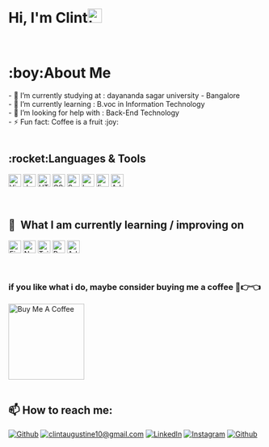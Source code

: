 ### <h1>Hi, I'm Clint<img src="https://user-images.githubusercontent.com/1303154/88677602-1635ba80-d120-11ea-84d8-d263ba5fc3c0.gif" width="28px" alt="hi"></h1><br>

<h1>:boy:About Me</h1>
- 🔭 I’m currently studying at : dayananda sagar university - Bangalore<br>
- 🌱 I’m currently learning : B.voc in Information Technology<br>
- 🤔 I’m looking for help with : Back-End Technology<br>
- ⚡ Fun fact: Coffee is a fruit :joy:<br>
<br>

<h2>:rocket:Languages & Tools</h2>
  <p>
 <img src="https://img.shields.io/badge/VS%20Code-282C34?logo=visual-studio-code&logoColor=007ACC" alt="Visual Studio Code logo" title="Visual Studio Code" height="25" /> 
<img src="https://img.shields.io/badge/JavaScript-282C34?logo=javascript&logoColor=F7DF1E" alt="JavaScript logo" title="JavaScript" height="25" />
<img src="https://img.shields.io/badge/HTML5-282C34?logo=html5&logoColor=E34F26" alt="HTML5 logo" title="HTML5" height="25" />
<img src="https://img.shields.io/badge/CSS3-282C34?logo=css3&logoColor=1572B6" alt="CSS3 logo" title="CSS3" height="25" />
<img src="https://img.shields.io/badge/Sass-282C34?logo=sass&logoColor=CC6699" alt="Sass logo" title="Sass" height="25" />
<img src="https://img.shields.io/badge/bootstrap-282C34?logo=bootstrap&logoColor=61DAFB" alt="bootstrap logo" title="Bootstrap" height="25" />
<img src="https://img.shields.io/badge/figma-282C34?logo=figma&logoColor=rgb(180, 196, 244)" alt="figma logo" title="Figma" height="25" />
<img src="https://img.shields.io/badge/Adobe xd-282C34?logo=Adobe xd&logoColor=30011e" alt="Adobe xd logo" title="Adobe xd" height="25" /><br>
 
  
  

</p>
<br>

## 📖  What I am currently learning / improving on
<p>
<img src="https://img.shields.io/badge/Firebase-282C34?logo=firebase&logoColor=FFCA28" alt="Firebase logo" title="Firebase" height="25" />
<img src="https://img.shields.io/badge/Node.js-282C34?logo=node.js&logoColor=339933" alt="Node.js logo" title="Node.js" height="25" />
<img src="https://img.shields.io/badge/Tailwind%20CSS-282C34?logo=tailwind-css&logoColor=38B2AC" alt="Tailwind CSS logo" title="Tailwind CSS" height="25" />
<img src="https://img.shields.io/badge/React js-282C34?logo=react&logoColor=61DAFB" alt="Reactjs logo" title="React js" height="25" />
<img src="https://img.shields.io/badge/Adobe illustrator-282C34?logo=Adobe illustrator&logoColor=bf654a" alt="Adobe illustrator logo" title="adobe illustrator" height="25" />
</p>
 
 <br>
 <h3>if you like what i do, maybe consider buying me a coffee 🥺👉👈</h3>

<a href="https://www.buymeacoffee.com/abhisheknaiidu" target="_blank"><img src="https://cdn.buymeacoffee.com/buttons/v2/default-red.png" alt="Buy Me A Coffee" width="150" ></a>
<br>
<br>
  
 <h2>📫 How to reach me:</h2>
 
<a href="https://github.com/clint-2000" target="_blank"><img alt="Github" src="https://img.shields.io/badge/GitHub-%2312100E.svg?&style=for-the badge&logo=Github&logoColor=white" /></a>
<a href="mailto:clintaugustine10@gmail.com">![clintaugustine10@gmail.com](https://img.shields.io/badge/Gmail-D14836?style=for-the-badge&logo=gmail&logoColor=white)</a>
<a href="https://www.linkedin.com/in/clint-augustine-64a926195/">![LinkedIn](https://img.shields.io/badge/LinkedIn-0077B5?style=for-the-badge&logo=linkedin&logoColor=white)</a>
<a href="https://www.instagram.com/__.clint_/" target="_blank">
<img src="https://img.shields.io/badge/instagram-%23E4405F.svg?&style=for-the-badge&logo=instagram&logoColor=white&color=F67E7D" alt="Instagram"/></a>
<a href="https://github.com/clint-2000" target="_blank">
<img src="https://img.shields.io/badge/GitHub-%2312100E.svg?&style=for-the-badge&logo=Github&logoColor=white&color=F67E7D" alt="Github"/></a>


 

<!--
**clint-2000/clint-2000** is a ✨ _special_ ✨ repository because its `README.md` (this file) appears on your GitHub profile.

Here are some ideas to get you started:

- 🔭 I’m currently working on ...
- 🌱 I’m currently learning ...
- 👯 I’m looking to collaborate on ...
- 🤔 I’m looking for help with ...
- 💬 Ask me about ...
- 📫 How to reach me: ...
- 😄 Pronouns: ...
- ⚡ Fun fact: ...
-->

